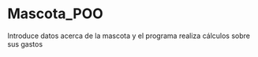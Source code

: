 # Mascota_POO
Introduce datos acerca de la mascota y el programa realiza cálculos sobre sus gastos 
